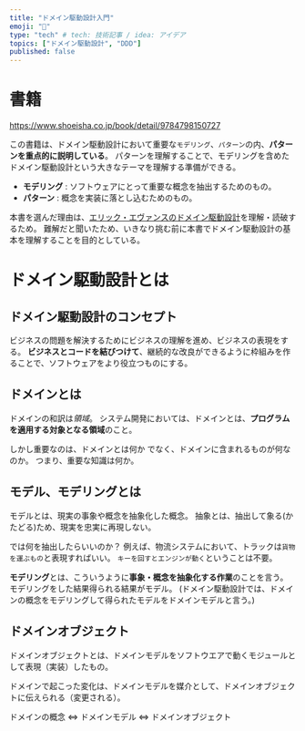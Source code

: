 ```yaml
---
title: "ドメイン駆動設計入門"
emoji: "🐶"
type: "tech" # tech: 技術記事 / idea: アイデア
topics: ["ドメイン駆動設計", "DDD"]
published: false
---
```


<!-- TODO: 01.ドメインモデル貧血症！というコード例 -->
<!-- TODO: 02.ドメインモデルに拘るとどんな現実的な問題がでてくるのか？ -->

# 書籍
https://www.shoeisha.co.jp/book/detail/9784798150727

この書籍は、ドメイン駆動設計において重要な`モデリング`、`パターン`の内、**パターンを重点的に説明している**。
パターンを理解することで、モデリングを含めたドメイン駆動設計という大きなテーマを理解する準備ができる。

- **モデリング** : ソフトウェアにとって重要な概念を抽出するためのもの。
- **パターン** : 概念を実装に落とし込むためのもの。

本書を選んだ理由は、[エリック・エヴァンスのドメイン駆動設計](https://www.shoeisha.co.jp/book/detail/9784798126708)を理解・読破するため。
難解だと聞いたため、いきなり挑む前に本書でドメイン駆動設計の基本を理解することを目的としている。

# ドメイン駆動設計とは
## ドメイン駆動設計のコンセプト
ビジネスの問題を解決するためにビジネスの理解を進め、ビジネスの表現をする。
**ビジネスとコードを結びつけて**、継続的な改良ができるように枠組みを作ることで、ソフトウェアをより役立つものにする。

## ドメインとは
ドメインの和訳は*領域*。
システム開発においては、ドメインとは、**プログラムを適用する対象となる領域**のこと。

しかし重要なのは、ドメインとは何か でなく、ドメインに含まれるものが何なのか。
つまり、重要な知識は何か。

## モデル、モデリングとは
モデルとは、現実の事象や概念を抽象化した概念。
抽象とは、抽出して象る(かたどる)ため、現実を忠実に再現しない。

では何を抽出したらいいのか？
例えば、物流システムにおいて、トラックは`貨物を運ぶもの`と表現すればいい。
`キーを回すとエンジンが動く`ということは不要。

**モデリング**とは、こういうように**事象・概念を抽象化する作業**のことを言う。
モデリングをした結果得られる結果がモデル。
(ドメイン駆動設計では、ドメインの概念をモデリングして得られたモデルをドメインモデルと言う。)

## ドメインオブジェクト
ドメインオブジェクトとは、ドメインモデルをソフトウエアで動くモジュールとして表現（実装）したもの。

ドメインで起こった変化は、ドメインモデルを媒介として、ドメインオブジェクトに伝えられる（変更される）。

ドメインの概念 ⇔ ドメインモデル ⇔ ドメインオブジェクト